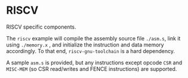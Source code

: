 # RISCV

RISCV specific components.

The ``riscv`` example will compile the assembly source file ``./asm.s``, link it using ``./memory.x`` , and initialize the instruction and data memory accordingly. To that end, ``riscv-gnu-toolchain`` is a hard dependency.

A sample ``asm.s`` is provided, but any instructions except opcode ``CSR`` and ``MISC-MEM`` (so CSR read/writes and FENCE instructions) are supported.

